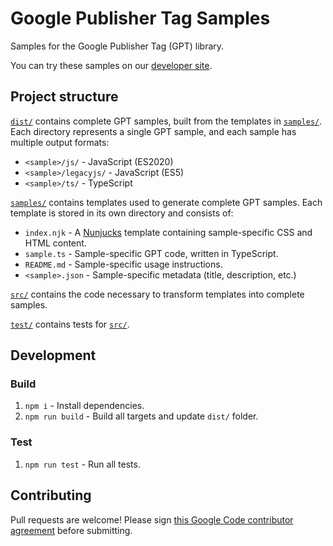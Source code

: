 # Google Publisher Tag Samples

Samples for the Google Publisher Tag (GPT) library.

You can try these samples on our
[developer site](//developers.google.com/publisher-tag/samples/).

## Project structure

[`dist/`](/dist) contains complete GPT samples, built from the templates in
[`samples/`](/samples). Each directory represents a single GPT sample, and each
sample has multiple output formats:

* `<sample>/js/` - JavaScript (ES2020)
* `<sample>/legacyjs/` - JavaScript (ES5)
* `<sample>/ts/` - TypeScript

[`samples/`](/samples) contains templates used to generate complete GPT samples.
Each template is stored in its own directory and consists of:

* `index.njk` - A [Nunjucks](//mozilla.github.io/nunjucks/) template
    containing sample-specific CSS and HTML content.
* `sample.ts` - Sample-specific GPT code, written in TypeScript.
* `README.md` - Sample-specific usage instructions.
* `<sample>.json` - Sample-specific metadata (title, description, etc.)

[`src/`](/src) contains the code necessary to transform templates into complete
samples.

[`test/`](/test) contains tests for [`src/`](/src).

## Development

### Build
1. `npm i` - Install dependencies.
2. `npm run build` - Build all targets and update `dist/` folder.

### Test
1. `npm run test` - Run all tests.

## Contributing
Pull requests are welcome! Please sign
[this Google Code contributor agreement](CONTRIBUTING.md) before submitting.

